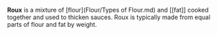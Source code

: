 **Roux** is a mixture of [flour](Flour/Types of Flour.md) and [[fat]] cooked together and used to thicken sauces. Roux is typically made from equal parts of flour and fat by weight.